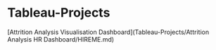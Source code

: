 # Tableau-Projects

[Attrition Analysis Visualisation Dashboard](Tableau-Projects/Attrition Analysis HR Dashboard/HIREME.md)
